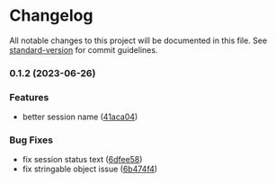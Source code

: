 # Changelog

All notable changes to this project will be documented in this file. See [standard-version](https://github.com/conventional-changelog/standard-version) for commit guidelines.

### 0.1.2 (2023-06-26)


### Features

* better session name ([41aca04](https://github.com/creasico/laravel-package/commit/41aca0427b7dfda6f8d75c65b8e070b1224e5db8))


### Bug Fixes

* fix session status text ([6dfee58](https://github.com/creasico/laravel-package/commit/6dfee58d938c78455ad404baf14664c8c4f9541d))
* fix stringable object issue ([6b474f4](https://github.com/creasico/laravel-package/commit/6b474f4841b7e37cb376a373ecf570a72579f524))
